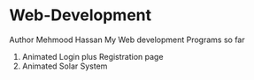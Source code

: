 # Web-Development
Author Mehmood Hassan
My Web development Programs so far
1) Animated Login plus Registration page
2) Animated Solar System
